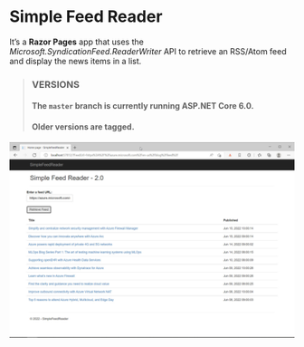 # Simple Feed Reader
  It’s a **Razor Pages** app that uses the _Microsoft.SyndicationFeed.ReaderWriter_ API to retrieve an RSS/Atom feed and display the news items in a list. 

> ### VERSIONS
> #### The `master` branch is currently running ASP.NET Core 6.0.
> #### Older versions are tagged.

![Screenshot 2.0](./Screenshot20.jpg "Screenshot 2.0")